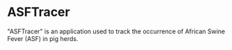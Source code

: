 # ASFTracer
"ASFTracer" is an application used to track the occurrence of African Swine Fever (ASF) in pig herds.
